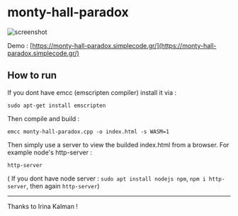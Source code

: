 # monty-hall-paradox

![screenshot](https://github.com/rept0id/monty-hall-paradox/blob/main/screenshot.png)

Demo : [https://monty-hall-paradox.simplecode.gr/](https://monty-hall-paradox.simplecode.gr/)

## How to run
If you dont have emcc (emscripten compiler) install it via :
```
sudo apt-get install emscripten
```

Then compile and build :
```
emcc monty-hall-paradox.cpp -o index.html -s WASM=1
```

Then simply use a server to view the builded index.html from a browser. For example node's http-server :
```
http-server
```
( If you dont have node server : `sudo apt install nodejs npm`, `npm i http-server`, then again `http-server`)

---

Thanks to Irina Kalman !
